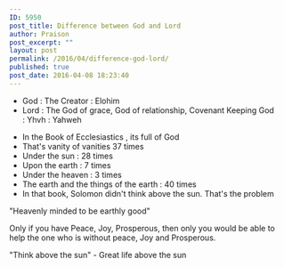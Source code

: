 ```yaml
---
ID: 5950
post_title: Difference between God and Lord
author: Praison
post_excerpt: ""
layout: post
permalink: /2016/04/difference-god-lord/
published: true
post_date: 2016-04-08 18:23:40
---
```

<ul>
	<li>God : The Creator : Elohim</li>
	<li>Lord : The God of grace, God of relationship, Covenant Keeping God : Yhvh : Yahweh</li>
</ul>
<ul>
	<li>In the Book of Ecclesiastics , its full of God</li>
	<li>That's vanity of vanities 37 times</li>
	<li>Under the sun : 28 times</li>
	<li>Upon the earth : 7 times</li>
	<li>Under the heaven : 3 times</li>
	<li>The earth and the things of the earth : 40 times</li>
	<li>In that book, Solomon didn't think above the sun. That's the problem</li>
</ul>
"Heavenly minded to be earthly good"

Only if you have Peace, Joy, Prosperous, then only you would be able to help the one who is without peace, Joy and Prosperous.

"Think above the sun" - Great life above the sun

&nbsp;